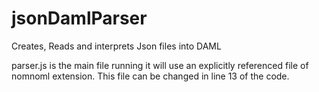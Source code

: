 # jsonDamlParser
Creates, Reads and interprets Json files into DAML

parser.js is the main file running it will use an explicitly referenced file of nomnoml extension. This file can be changed in line 13 of the code.
